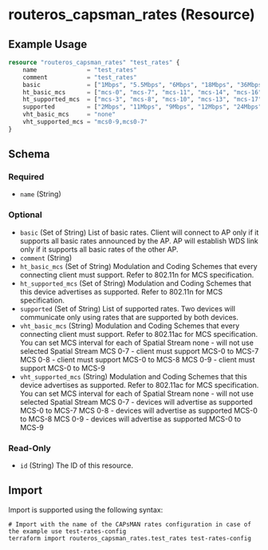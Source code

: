 # routeros_capsman_rates (Resource)


## Example Usage
```terraform
resource "routeros_capsman_rates" "test_rates" {
	name              = "test_rates"
	comment           = "test_rates"
	basic             = ["1Mbps", "5.5Mbps", "6Mbps", "18Mbps", "36Mbps", "54Mbps"]
	ht_basic_mcs      = ["mcs-0", "mcs-7", "mcs-11", "mcs-14", "mcs-16", "mcs-21"]
	ht_supported_mcs  = ["mcs-3", "mcs-8", "mcs-10", "mcs-13", "mcs-17", "mcs-18"]
	supported         = ["2Mbps", "11Mbps", "9Mbps", "12Mbps", "24Mbps", "48Mbps"]
	vht_basic_mcs     = "none"
	vht_supported_mcs = "mcs0-9,mcs0-7"
}
```

<!-- schema generated by tfplugindocs -->
## Schema

### Required

- `name` (String)

### Optional

- `basic` (Set of String) List of basic rates. Client will connect to AP only if it supports all basic rates announced by the AP. AP will establish WDS link only if it supports all basic rates of the other AP.
- `comment` (String)
- `ht_basic_mcs` (Set of String) Modulation and Coding Schemes that every connecting client must support. Refer to 802.11n for MCS specification.
- `ht_supported_mcs` (Set of String) Modulation and Coding Schemes that this device advertises as supported. Refer to 802.11n for MCS specification.
- `supported` (Set of String) List of supported rates. Two devices will communicate only using rates that are supported by both devices.
- `vht_basic_mcs` (String) Modulation and Coding Schemes that every connecting client must support. Refer to 802.11ac for MCS specification. You can set MCS interval for each of Spatial Stream none - will not use selected Spatial Stream MCS 0-7 - client must support MCS-0 to MCS-7 MCS 0-8 - client must support MCS-0 to MCS-8 MCS 0-9 - client must support MCS-0 to MCS-9
- `vht_supported_mcs` (String) Modulation and Coding Schemes that this device advertises as supported. Refer to 802.11ac for MCS specification. You can set MCS interval for each of Spatial Stream none - will not use selected Spatial Stream MCS 0-7 - devices will advertise as supported MCS-0 to MCS-7 MCS 0-8 - devices will advertise as supported MCS-0 to MCS-8 MCS 0-9 - devices will advertise as supported MCS-0 to MCS-9

### Read-Only

- `id` (String) The ID of this resource.

## Import
Import is supported using the following syntax:
```shell
# Import with the name of the CAPsMAN rates configuration in case of the example use test-rates-config
terraform import routeros_capsman_rates.test_rates test-rates-config
```
